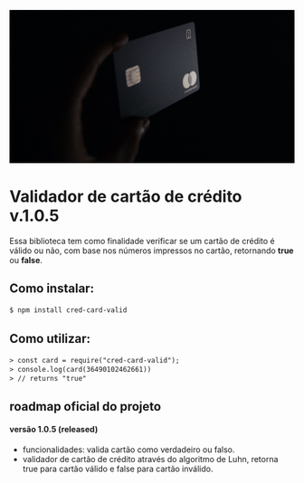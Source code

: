 ![image 250x250](./image/card.jpg)

# Validador de cartão de crédito v.1.0.5

Essa biblioteca tem como finalidade verificar se um cartão de crédito é válido ou não, com base nos números impressos no cartão, retornando **true** ou **false**.

## Como instalar:

```sh
$ npm install cred-card-valid
```

## Como utilizar:

```node
> const card = require("cred-card-valid");
> console.log(card(36490102462661))
> // returns "true"
```

## roadmap oficial do projeto

#### versão 1.0.5 (released)

* funcionalidades: valida cartão como verdadeiro ou falso.
* validador de cartão de crédito através do algoritmo de Luhn, retorna true para cartão válido e false para cartão inválido.